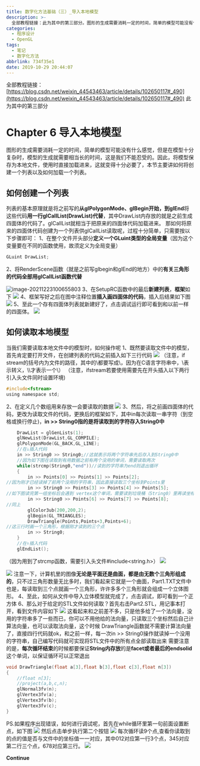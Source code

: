 ```yaml
---
title: 数字化方法基础（三）_导入本地模型
description: >-
  全部教程链接：此为其中的第三部分。图形的生成需要消耗一定的时间，简单的模型可能没有什么感觉，但是在模型十分复杂时，模型的生成就需要相当长的时间，这是我们不能忍受的。
categories:
  - 程序设计
  - OpenGL
tags:
  - 笔记
  - 数字化方法
abbrlink: 734f35e1
date: 2019-10-29 20:44:07
---
```


全部教程链接：
[https://blog.csdn.net/weixin_44543463/article/details/102650117#_490](https://blog.csdn.net/weixin_44543463/article/details/102650117#_490)
此为其中的第三部分

#  Chapter 6  导入本地模型

图形的生成需要消耗一定的时间，简单的模型可能没有什么感觉，但是在模型十分复杂时，模型的生成就需要相当长的时间，这是我们不能忍受的。因此，将模型保存为本地文件，使用时直接加载进来，这就变得十分必要了，本节主要讲如何将创建一个列表以及如何加载一个列表。

##  如何创建一个列表

列表的基本原理就是将之前写的**从glPolygonMode、glBegin开始，到glEnd**将这些代码**用一行glCallList(DrawList)代替**，其中DrawList内存放的就是之前生成四面体的代码了。glCallList就相当于把原来的四面体代码加载进来。
那如何将原来的四面体代码创建为一个列表供glCallList读取呢，过程十分简单，只需要按以下步骤即可：
1、在整个文件开头部分**定义一个GLuint类型的全局变量**（因为这个变量要在不同的函数使用，故须定义为全局变量）

```c
GLuint DrawList;
```

2、将RenderScene函数（就是之前写glbegin和glEnd的地方）中的**有关三角形的代码全部用glCallList函数代替**

![image-20211223100655803](C:\Users\82785\AppData\Roaming\Typora\typora-user-images\image-20211223100655803.png)
3、在SetupRC函数中的最后**新建列表**，**框架**如下
![](https://img.mahaofei.com/img/202112231007333-numerical-recipe-27.png)
4、框架写好之后在图中注释位置**插入画四面体的代码**，插入后结果如下图
![](https://img.mahaofei.com/img/202112231007814-numerical-28.png)
5、至此一个存有四面体列表就新建好了，点击调试运行即可看到和以前一样的四面体。
![](https://img.mahaofei.com/img/202112231007227-numerical-recipe-29.png)

##  如何读取本地模型

当我们需要读取本地文件中的模型时，如何操作呢
1、既然要读取文件中的模型，首先肯定要打开文件，在创建列表的代码之前插入如下三行代码
![](https://img.mahaofei.com/img/202112231008514-numerical-recipe-30.png)
（注意，if stream的括号内为文件的路径，其中的\都要写成\\，因为在C语言字符串中，\表示转义，\\\才表示一个\）
（注意，ifstream若要使用需要先在开头插入以下两行引入头文件同时设置环境)

```c
#include<fstream>
using namespace std;
```

2、在定义几个数组用来存放一会要读取的数据
![](https://img.mahaofei.com/img/202112231008162-numerical-recipe-31.png)
3、然后，将之前画四面体的代码，更改为读取文件的代码，更换后的框架如下，其中in每次读取一串字符（到空格或换行停止)，**in >> String0指的是将读取到的字符存入String0中**

```cpp
	DrawList = glGenLists(1);
	glNewList(DrawList,GL_COMPILE);
	glPolygonMode(GL_BACK,GL_LINE);
	//在↓插入代码
	in >> String0 >> String0;//这就表示将两个字符串先后存入到String0中
	//因为如下图在读取到有用数据之前有两个没用的单词，需要读取两次
	while(strcmp(String0,"end"))//读到的字符串为end则退出循环
	{
		in >> Points[0] >> Points[1] >> Points[2];
//因为刚才已经读掉了前两个没用的字符串，因此直接读取三个坐标到Points里
		in >> String0 >> Points[3] >> Points[4] >> Points[5];
//如下图读完第一组坐标后会遇到 vertex这个单词，需要读到垃圾桶（String0）里再读坐标
		in >> String0 >> Points[6] >> Points[7] >> Points[8];
//同上
		glColor3ub(200,200,2);
		glBegin(GL_TRIANGLES);
		DrawTriangle(Points,Points+3,Points+6);
//这三行时画一个三角形，根据刚才读到的三个点
		in >> String0;
	}
	//在↑插入代码
	glEndList();
```

（因为用到了strcmp函数，需要引入头文件#include<string.h>）
![](https://img.mahaofei.com/img/202112231009244-numerical-recipe-32.png)

![](https://img.mahaofei.com/img/202112231009411-numerical-recipe-33.png)
注意一下，计算机里的图像**无论是平面还是曲面，都是由无数个三角形组成的**，只不过三角形数量无比多时，我们看起来它就是一个曲面，Part1.TXT文件中也是，每读取到三个点就画一个三角形，许许多多个三角形就会组成一个立体图形。
4、至此，如何从文件中导入立体模型就完成了，点击调试，即可看到一个正方体
6、那么对于给定的STL文件如何读取？首先右击Part2.STL，用记事本打开，看到文件内容如下
![](https://img.mahaofei.com/img/202112231010481-numerical-recipe-34.png)
这看起来和之前差不多，只是他多给了一个法向量，没用的字符串多了一些而已，你可以不用他给的法向量，只读取三个坐标然后自己计算法向量，也可以读取法向量，这个时候 DrawTriangle函数就不需要计算法向量了，直接四行代码就ok，和之前一样，每一次in >> String0操作就读掉一个没用的字符串，自己编写代码就可实现将STL文件中的所有点全部读取出来
需要注意的是，**每次循环结束**的时候都要保证**String内存放**的是**facet或者最后的endsolid**这个单词，以保证循环可以正常退出

```cpp
void DrawTriangle(float a[3],float b[3],float c[3],float n[3])
{
	//float n[3];
	//project(a,b,c,n);
	glNormal3fv(n);
	glVertex3fv(a);
	glVertex3fv(b);
	glVertex3fv(c);
}
```

PS.如果程序出现错误，如何进行调试呢，首先在while循环里第一句前面设置断点，如下图
![](https://img.mahaofei.com/img/202112231010555-numerical-recipe-35.png)
然后点击单步执行第二个按钮
![](https://img.mahaofei.com/img/202112231010062-numerical-recipe-36.png)
每次循环读9个点,查看你读取到的点的值是否与文件中的坐标值一一对应，其中012对应第一行3个点，345对应第二行三个点，678对应第三行。
![](https://img.mahaofei.com/img/202112231011562-numerical-recipe-37.png)

**Continue**